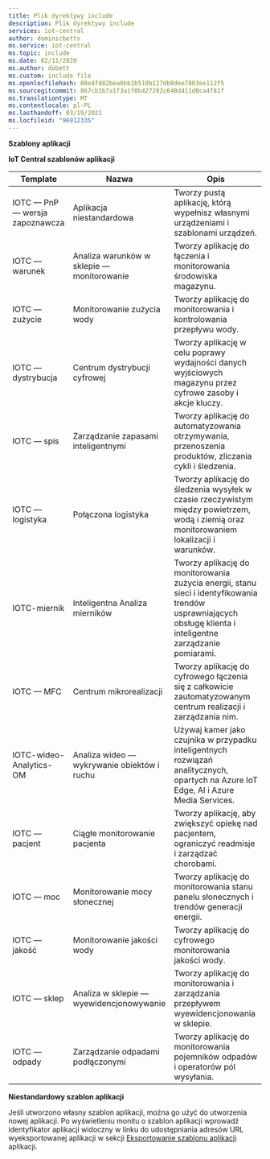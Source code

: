 ```yaml
---
title: Plik dyrektywy include
description: Plik dyrektywy include
services: iot-central
author: dominicbetts
ms.service: iot-central
ms.topic: include
ms.date: 02/11/2020
ms.author: dobett
ms.custom: include file
ms.openlocfilehash: 08e4fd82bea6bb1b510b127db8dee7803ee112f5
ms.sourcegitcommit: 867cb1b7a1f3a1f0b427282c648d411d0ca4f81f
ms.translationtype: MT
ms.contentlocale: pl-PL
ms.lasthandoff: 03/19/2021
ms.locfileid: "96912335"
---
```

**Szablony aplikacji**

**IoT Central szablonów aplikacji**

| Template                 | Nazwa        | Opis |
| ------------------------ | ----------- | ----------- |
| IOTC — PnP — wersja zapoznawcza         | Aplikacja niestandardowa | Tworzy pustą aplikację, którą wypełnisz własnymi urządzeniami i szablonami urządzeń. |
| IOTC — warunek           | Analiza warunków w sklepie — monitorowanie | Tworzy aplikację do łączenia i monitorowania środowiska magazynu. |
| IOTC — zużycie         | Monitorowanie zużycia wody | Tworzy aplikację do monitorowania i kontrolowania przepływu wody. |
| IOTC — dystrybucja        | Centrum dystrybucji cyfrowej | Tworzy aplikację w celu poprawy wydajności danych wyjściowych magazynu przez cyfrowe zasoby i akcje kluczy. |
| IOTC — spis           | Zarządzanie zapasami inteligentnymi | Tworzy aplikację do automatyzowania otrzymywania, przenoszenia produktów, zliczania cykli i śledzenia. |
| IOTC — logistyka           | Połączona logistyka | Tworzy aplikację do śledzenia wysyłek w czasie rzeczywistym między powietrzem, wodą i ziemią oraz monitorowaniem lokalizacji i warunków. |
| IOTC-miernik               | Inteligentna Analiza mierników | Tworzy aplikację do monitorowania zużycia energii, stanu sieci i identyfikowania trendów usprawniających obsługę klienta i inteligentne zarządzanie pomiarami.  |
| IOTC — MFC                 | Centrum mikrorealizacji | Tworzy aplikację do cyfrowego łączenia się z całkowicie zautomatyzowanym centrum realizacji i zarządzania nim. |
| IOTC-wideo-Analytics-OM  | Analiza wideo — wykrywanie obiektów i ruchu | Używaj kamer jako czujnika w przypadku inteligentnych rozwiązań analitycznych, opartych na Azure IoT Edge, AI i Azure Media Services. |
| IOTC — pacjent             | Ciągłe monitorowanie pacjenta | Tworzy aplikację, aby zwiększyć opiekę nad pacjentem, ograniczyć readmisje i zarządzać chorobami. |
| IOTC — moc               | Monitorowanie mocy słonecznej | Tworzy aplikację do monitorowania stanu panelu słonecznych i trendów generacji energii. |
| IOTC — jakość             | Monitorowanie jakości wody | Tworzy aplikację do cyfrowego monitorowania jakości wody. |
| IOTC — sklep               | Analiza w sklepie — wyewidencjonowywanie | Tworzy aplikację do monitorowania i zarządzania przepływem wyewidencjonowania w sklepie. |
| IOTC — odpady               | Zarządzanie odpadami podłączonymi | Tworzy aplikację do monitorowania pojemników odpadów i operatorów pól wysyłania. |

**Niestandardowy szablon aplikacji**

Jeśli utworzono własny szablon aplikacji, można go użyć do utworzenia nowej aplikacji. Po wyświetleniu monitu o szablon aplikacji wprowadź identyfikator aplikacji widoczny w linku do udostępniania adresów URL wyeksportowanej aplikacji w sekcji [Eksportowanie szablonu aplikacji](../articles/iot-central/core/howto-use-app-templates.md#create-an-application-template) aplikacji. 
